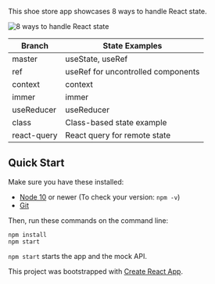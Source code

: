This shoe store app showcases 8 ways to handle React state.

![8 ways to handle React state](https://user-images.githubusercontent.com/1688997/85997509-2fd3cd00-b9cf-11ea-8708-76a33f695e70.png)

| Branch      | State Examples                     |
| ----------- | ---------------------------------- |
| master      | useState, useRef                   |
| ref         | useRef for uncontrolled components |
| context     | context                            |
| immer       | immer                              |
| useReducer  | useReducer                         |
| class       | Class-based state example          |
| react-query | React query for remote state       |

## Quick Start

Make sure you have these installed:

- [Node 10](http://nodejs.org) or newer (To check your version: `npm -v`)
- [Git](http://git-scm.com)

Then, run these commands on the command line:

```
npm install
npm start
```

`npm start` starts the app and the mock API.

This project was bootstrapped with [Create React App](https://github.com/facebook/create-react-app).
